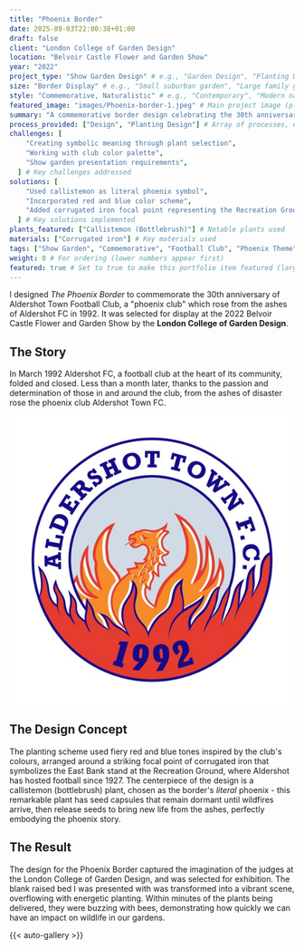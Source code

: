```yaml
---
title: "Phoenix Border"
date: 2025-09-03T22:00:38+01:00
draft: false
client: "London College of Garden Design"
location: "Belvoir Castle Flower and Garden Show"
year: "2022"
project_type: "Show Garden Design" # e.g., "Garden Design", "Planting Design", "Design Consultation"
size: "Border Display" # e.g., "Small suburban garden", "Large family garden"
style: "Commemorative, Naturalistic" # e.g., "Contemporary", "Modern naturalistic", "Wildlife-friendly"
featured_image: "images/Phoenix-border-1.jpeg" # Main project image (place in same directory)
summary: "A commemorative border design celebrating the 30th anniversary of Aldershot Town Football Club, featuring red and blue planting with a symbolic callistemon 'phoenix' plant." # Brief description for listings
process_provided: ["Design", "Planting Design"] # Array of processes, e.g., ["Design", "Planting", "Project Management"]
challenges: [
    "Creating symbolic meaning through plant selection",
    "Working with club color palette",
    "Show garden presentation requirements",
  ] # Key challenges addressed
solutions: [
    "Used callistemon as literal phoenix symbol",
    "Incorporated red and blue color scheme",
    "Added corrugated iron focal point representing the Recreation Ground",
  ] # Key solutions implemented
plants_featured: ["Callistemon (Bottlebrush)"] # Notable plants used
materials: ["Corrugated iron"] # Key materials used
tags: ["Show Garden", "Commemorative", "Football Club", "Phoenix Theme", "2022"] # For categorization
weight: 0 # For ordering (lower numbers appear first)
featured: true # Set to true to make this portfolio item featured (larger size)
---
```


I designed _The Phoenix Border_ to commemorate the 30th anniversary of Aldershot Town Football Club, a "phoenix club" which rose from the ashes of Aldershot FC in 1992. It was selected for display at the 2022 Belvoir Castle Flower and Garden Show by the **London College of Garden Design**.

## The Story

In March 1992 Aldershot FC, a football club at the heart of its community, folded and closed. Less than a month later, thanks to the passion and determination of those in and around the club, from the ashes of disaster rose the phoenix club Aldershot Town FC.

![The original badge of Aldershot Town Football Club, showing a rising phoenix](content-images/Image.jpeg "The original badge of Aldershot Town Football Club")

## The Design Concept

The planting scheme used fiery red and blue tones inspired by the club's colours, arranged around a striking focal point of corrugated iron that symbolizes the East Bank stand at the Recreation Ground, where Aldershot has hosted football since 1927. The centerpiece of the design is a callistemon (bottlebrush) plant, chosen as the border's _literal_ phoenix - this remarkable plant has seed capsules that remain dormant until wildfires arrive, then release seeds to bring new life from the ashes, perfectly embodying the phoenix story.

## The Result

The design for the Phoenix Border captured the imagination of the judges at the London College of Garden Design, and was selected for exhibition. The blank raised bed I was presented with was transformed into a vibrant scene, overflowing with energetic planting. Within minutes of the plants being delivered, they were buzzing with bees, demonstrating how quickly we can have an impact on wildlife in our gardens.

{{< auto-gallery >}}
